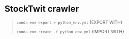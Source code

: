 # StockTwit crawler
> `conda env export > python_env.yml` {EXPORT WITH}
> 
> `conda env create -f python_env.yml` {IMPORT WITH}